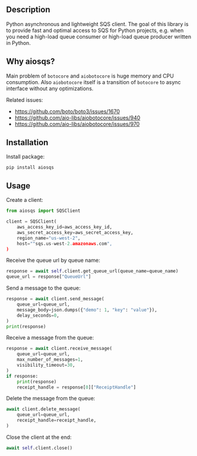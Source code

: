 ## Description

Python asynchronous and lightweight SQS client. The goal of this library is to provide fast and optimal access to SQS 
for Python projects, e.g. when you need a high-load queue consumer or high-load queue producer written in Python.


## Why aiosqs?

Main problem of `botocore` and `aiobotocore` is huge memory and CPU consumption.
Also `aiobotocore` itself is a transition of `botocore` to async interface without any optimizations.

Related issues:
- https://github.com/boto/boto3/issues/1670
- https://github.com/aio-libs/aiobotocore/issues/940
- https://github.com/aio-libs/aiobotocore/issues/970


## Installation

Install package:
```shell
pip install aiosqs
```


## Usage

Create a client:
```python
from aiosqs import SQSClient

client = SQSClient(
    aws_access_key_id=aws_access_key_id,
    aws_secret_access_key=aws_secret_access_key,
    region_name="us-west-2",
    host=""sqs.us-west-2.amazonaws.com",
)
```

Receive the queue url by queue name:
```python
response = await self.client.get_queue_url(queue_name=queue_name)
queue_url = response["QueueUrl"]
```

Send a message to the queue:
```python
response = await client.send_message(
    queue_url=queue_url,
    message_body=json.dumps({"demo": 1, "key": "value"}),
    delay_seconds=0,
)
print(response)
```

Receive a message from the queue:
```python
response = await client.receive_message(
    queue_url=queue_url,
    max_number_of_messages=1,
    visibility_timeout=30,
)
if response:
    print(response)
    receipt_handle = response[0]["ReceiptHandle"]
```

Delete the message from the queue:
```python
await client.delete_message(
    queue_url=queue_url,
    receipt_handle=receipt_handle,
)
```

Close the client at the end:
```python
await self.client.close()
```
